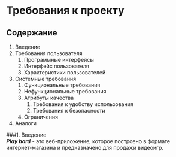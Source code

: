 # Требования к проекту 
## Содержание
1. Введение
1. Требования пользователя  
    1. Программные интерфейсы
    1. Интерфейс пользователя  
    1. Характеристики пользователей
1. Системные требования  
    1. Функциональные требования  
    1. Нефункциональные требования  
    1. Атрибуты качества  
        1. Требования к удобству использования  
        1. Требования к безопасности  
    1. Ограничения  
 1. Аналоги
 
###1. Введение  
***Play hard*** - это веб-приложение, которое построено в формате интернет-магазина и предназначено для продажи видеоигр.